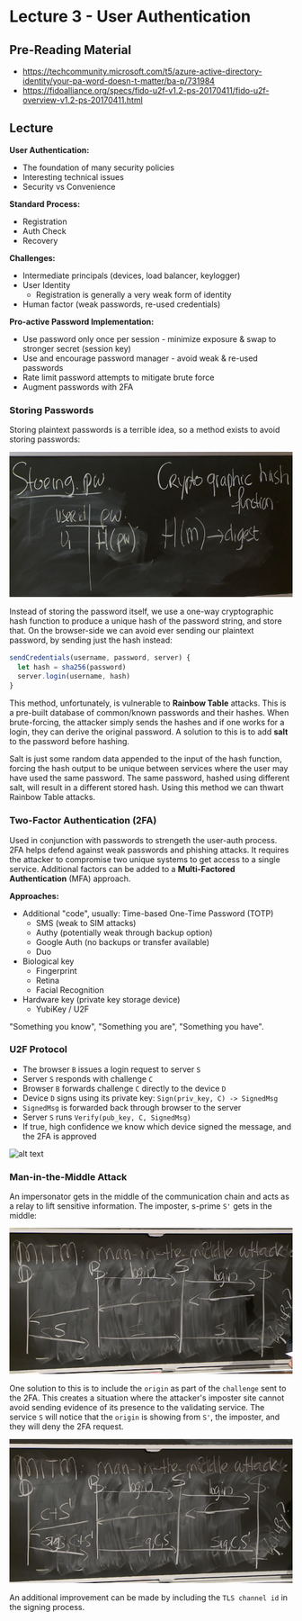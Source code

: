 # Lecture 3 - User Authentication

## Pre-Reading Material

 - https://techcommunity.microsoft.com/t5/azure-active-directory-identity/your-pa-word-doesn-t-matter/ba-p/731984
 - https://fidoalliance.org/specs/fido-u2f-v1.2-ps-20170411/fido-u2f-overview-v1.2-ps-20170411.html

## Lecture

__User Authentication:__

 - The foundation of many security policies
 - Interesting technical issues
 - Security vs Convenience

__Standard Process:__

 - Registration
 - Auth Check
 - Recovery

__Challenges:__

 - Intermediate principals (devices, load balancer, keylogger)
 - User Identity
   - Registration is generally a very weak form of identity
 - Human factor (weak passwords, re-used credentials)

__Pro-active Password Implementation:__

 - Use password only once per session - minimize exposure & swap to stronger secret (session key)
 - Use and encourage password manager - avoid weak & re-used passwords
 - Rate limit password attempts to mitigate brute force
 - Augment passwords with 2FA

### Storing Passwords

Storing plaintext passwords is a terrible idea, so a method exists to avoid storing passwords:

![alt text](./imgs/0301_pwhash.png "Password Hashing")

Instead of storing the password itself, we use a one-way cryptographic hash function to produce
a unique hash of the password string, and store that. On the browser-side we can avoid ever sending
our plaintext password, by sending just the hash instead:

```javascript
sendCredentials(username, password, server) {
  let hash = sha256(password)
  server.login(username, hash)
}
```

This method, unfortunately, is vulnerable to __Rainbow Table__ attacks. This is a pre-built database of
common/known passwords and their hashes. When brute-forcing, the attacker simply sends the hashes
and if one works for a login, they can derive the original password. A solution to this is to add
__salt__ to the password before hashing.

Salt is just some random data appended to the input of the hash function, forcing the hash output to
be unique between services where the user may have used the same password. The same password, hashed
using different salt, will result in a different stored hash. Using this method we can thwart
Rainbow Table attacks.

### Two-Factor Authentication (2FA)

Used in conjunction with passwords to strengeth the user-auth process. 2FA helps defend against weak
passwords and phishing attacks. It requires the attacker to compromise two unique systems to get
access to a single service. Additional factors can be added to a __Multi-Factored Authentication__ (MFA)
approach.

__Approaches:__

 - Additional "code", usually: Time-based One-Time Password (TOTP)
   - SMS (weak to SIM attacks)
   - Authy (potentially weak through backup option)
   - Google Auth (no backups or transfer available)
   - Duo
 - Biological key
   - Fingerprint
   - Retina
   - Facial Recognition
 - Hardware key (private key storage device)
   - YubiKey / U2F

"Something you know", "Something you are", "Something you have".

### U2F Protocol

 - The browser `B` issues a login request to server `S`
 - Server `S` responds with challenge `C`
 - Browser `B` forwards challenge `C` directly to the device `D`
 - Device `D` signs using its private key: `Sign(priv_key, C) -> SignedMsg`
 - `SignedMsg` is forwarded back through browser to the server
 - Server `S` runs `Verify(pub_key, C, SignedMsg)`
 - If true, high confidence we know which device signed the message, and the 2FA is approved

 ![alt text](./imgs/0302_2faprotocol.png "U2F Example Diagram")

### Man-in-the-Middle Attack

An impersonator gets in the middle of the communication chain and acts as a relay to lift sensitive
information. The imposter, s-prime `S'` gets in the middle:

![alt text](./imgs/0303_mitm.png "Man-in-the-Middle Attack")

One solution to this is to include the `origin` as part of the `challenge` sent to the 2FA. This
creates a situation where the attacker's imposter site cannot avoid sending evidence of its presence
to the validating service. The service `S` will notice that the `origin` is showing from `S'`, the
imposter, and they will deny the 2FA request.

![alt text](./imgs/0304_mitm_origin.png "Man-in-the-Middle Mitigation")

An additional improvement can be made by including the `TLS channel id` in the signing process.